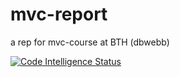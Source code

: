 # mvc-report

a rep for mvc-course at BTH (dbwebb)

[![Code Intelligence Status](https://scrutinizer-ci.com/g/emcofa/mvc-report/badges/code-intelligence.svg?b=main)](https://scrutinizer-ci.com/code-intelligence)
